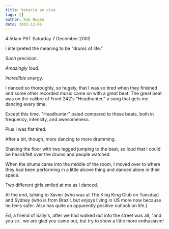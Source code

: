 ```yaml
---
title: bateria ao viva
tags: []
author: Rob Nugen
date: 2002-12-06
---
```


<p class=date>4:50am PST Saturday 7 December 2002</p>

<p>I interpreted the meaning to be "drums of life."</p>

<p><em>Such</em> precision.</p>

<p><em>Amazingly</em> loud.</p>

<p><em>Incredible</em> energy.</p>

<p>I danced so thoroughly, so hugely, that I was so tired when they
finished and some other recorded music came on with a great beat.
The great beat was on the calibre of Front 242's "Headhunter," a song
that gets me dancing every time.</p>

<p>Except this time.  "Headhunter" paled compared to these beats, both
in frequency, intensity, and awesomeness.</p>

<p>Plus I was flat tired.</p>

<p>After a bit, though, more dancing to more drumming.</p>

<p>Shaking the floor with two legged jumping to the beat, so loud that
I could be heard/felt over the drums and people watched.</p>

<p>When the drums came into the middle of the room, I moved over to
where they had been performing in a little alcove thing and danced
alone in their space.</p>

<p>Two different girls smiled at me as I danced.</p>

<p>At the end, talking to Xavier (who was at The King King Club on
Tuesday) and Sydney (who is from Brazil, but enjoys living in US more
now because he feels safer.  Also has quite an apparently positive
outlook on life.)</p>

<p>Ed, a friend of Sally's, after we had walked out into the street
was all, "and you sir.. we are glad you came out, but try to show a
little more enthusiasm!</p>
